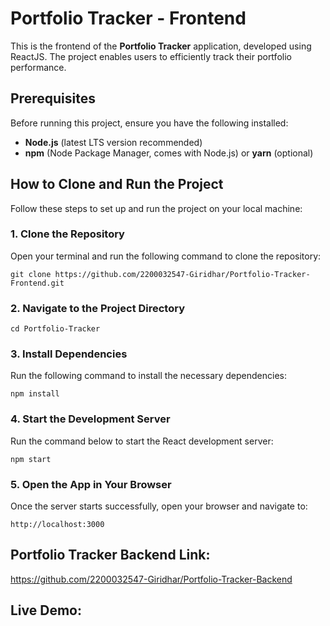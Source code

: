 # Portfolio Tracker - Frontend

This is the frontend of the **Portfolio Tracker** application, developed using ReactJS. The project enables users to efficiently track their portfolio performance.

## Prerequisites

Before running this project, ensure you have the following installed:

- **Node.js** (latest LTS version recommended)
- **npm** (Node Package Manager, comes with Node.js) or **yarn** (optional)

## How to Clone and Run the Project

Follow these steps to set up and run the project on your local machine:

### 1. Clone the Repository

Open your terminal and run the following command to clone the repository:

```git clone https://github.com/2200032547-Giridhar/Portfolio-Tracker-Frontend.git```

### 2. Navigate to the Project Directory

```cd Portfolio-Tracker```


### 3. Install Dependencies

Run the following command to install the necessary dependencies:

```npm install```

### 4. Start the Development Server

Run the command below to start the React development server:

```npm start```

### 5. Open the App in Your Browser

Once the server starts successfully, open your browser and navigate to:

```http://localhost:3000```

## Portfolio Tracker Backend Link:
https://github.com/2200032547-Giridhar/Portfolio-Tracker-Backend

## Live Demo:
